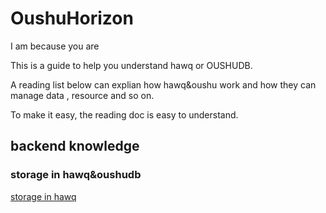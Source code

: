 # OushuHorizon
I am because you are


This is a guide to help you understand hawq or OUSHUDB.


A  reading list below can  explian how hawq&oushu work and how they can manage data , resource and so on.

To make it easy, the reading doc is easy to understand.

## backend knowledge

### storage in hawq&oushudb

[storage in hawq](https://www.136.la/jingpin/show-56314.html)

